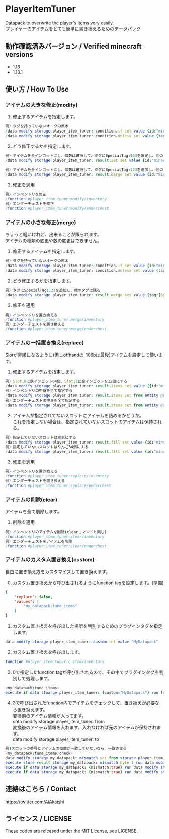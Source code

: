 # PlayerItemTuner
Datapack to overwrite the player's items very easily.  
プレイヤーのアイテムをとても簡単に書き換えるためのデータパック

## 動作確認済みバージョン / Verified minecraft versions

- 1.18
- 1.18.1

## 使い方 / How To Use

### アイテムの大きな修正(modify)

1. 修正するアイテムを指定します。  
```nim
例）タグを持っていないオークの原木  
/data modify storage player_item_tuner: condition.if set value {id:"minecraft:oak_log"}  
/data modify storage player_item_tuner: condition.unless set value {tag:{}}
```
2. どう修正するかを指定します。  
```nim
例）アイテムを金インゴットにし、個数は維持して、タグにSpecialTag:123を設定し、他のタグは消す  
/data modify storage player_item_tuner: result.set set value {id:"minecraft:gold_ingot",tag:{SpecialTag:123}}  
  
例）アイテムを金インゴットにし、個数は維持して、タグにSpecialTag:123を追加し、他のタグは残る  
/data modify storage player_item_tuner: result.merge set value {id:"minecraft:gold_ingot",tag:{SpecialTag:123}}
```
3. 修正を適用  
```nim
例）インベントリを修正  
/function #player_item_tuner:modify/inventory  
例）エンダーチェストを修正  
/function #player_item_tuner:modify/enderchest
```

### アイテムの小さな修正(merge)
ちょっと軽いけれど、出来ることが限られます。  
アイテムの種類の変更や数の変更はできません。

1. 修正するアイテムを指定します。  
```nim
例）タグを持っていないオークの原木  
/data modify storage player_item_tuner: condition.if set value {id:"minecraft:oak_log"}  
/data modify storage player_item_tuner: condition.unless set value {tag:{}}
```
2. どう修正するかを指定します。  
```nim
例）タグにSpecialTag:123を追加し、他のタグは残る  
/data modify storage player_item_tuner: result.merge set value {tag:{SpecialTag:123}}
```
3. 修正を適用  
```nim
例）インベントリを置き換える  
/function #player_item_tuner:merge/inventory  
例）エンダーチェストを置き換える  
/function #player_item_tuner:merge/enderchest
```

### アイテムの一括置き換え(replace)
Slotが昇順になるように(但しoffhandの-106bは最後)アイテムを設定して使います。

1. 修正するアイテムを指定します。  
```nim
例）Slot:0に鉄インゴット64個、Slot:1に金インゴットを12個にする  
/data modify storage player_item_tuner: result.items set value [{id:"minecraft:iron_ingot",Count:64b,Slot:0b},{id:"minecraft:gold_ingot",Count:12b,Slot:1b}]  
例）インベントリの中身を全て指定する  
/data modify storage player_item_tuner: result.items set from entity @s Inventory  
例）エンダーチェストの中身を全て指定する  
/data modify storage player_item_tuner: result.items set from entity @s EnderItems  
```
2. アイテムが指定されてないスロットにアイテムを詰めるかどうか。  
これを指定しない場合は、指定されていないスロットのアイテムは保持される。  
```nim
例）指定していないスロットは空気にする  
/data modify storage player_item_tuner: result.fill set value {id:"minecraft:air"}  
例）指定していないスロットはりんご64個にする  
/data modify storage player_item_tuner: result.fill set value {id:"minecraft:air",Count:64b}  
```
3. 修正を適用  
```nim
例）インベントリを置き換える  
/function #player_item_tuner:replace/inventory  
例）エンダーチェストを置き換える  
/function #player_item_tuner:replace/enderchest
```

### アイテムの削除(clear)
アイテムを全て削除します。

1. 削除を適用  
```nim
例）インベントリのアイテムを削除(clearコマンドと同じ)  
/function #player_item_tuner:clear/inventory  
例）エンダーチェストをアイテムを削除  
/function #player_item_tuner:clear/enderchest
```

### アイテムのカスタム置き換え(custom)
自由に置き換え方をカスタマイズして置き換えます。  

0. カスタム置き換えから呼び出されるようにfunction tagを設定します。(準備)
```json
{
	"replace": false,
	"values": [
		"my_datapack:tune_items"
	]
}
```
1. カスタム置き換えを呼び出した場所を判別するためのプラグインタグを指定します。  
```nim
data modify storage player_item_tuner: custom set value "MyDatapack"
```
2. カスタム置き換えを呼び出します。  
```nim
function #player_item_tuner:custom/inventory
```
3. 0で指定したfunction tagが呼び出されるので、その中でプラグインタグを判別して処理します。  
```nim
<my_datapack:tune_items>
execute if data stoarge player_item_tuner: {custom:"MyDatapack"} run function my_datapack:tune_items/check
```
4. 3で呼び出されたfunction内でアイテムをチェックして、置き換えが必要なら置き換えます。  
変換前のアイテム情報が入ってます。  
data modify storage player_item_tuner: from  
変換後のアイテム情報を入れます。入れなければ元のアイテムが保持されます。  
data modify storage player_item_tuner: to  
```nim
例)スロットの番号とアイテムの個数が一致していないなら、一致させる
<my_datapack:tune_items/check>
data modify storage my_datapack: mismatch set from storage player_item_tuner: from.Slot
execute store result storage my_datapack: mismatch byte 1 run data modify storage my_datapack: mismatch set from player_item_tuner: from.Count
execute if data storage my_datapack: {mismatch:true} run data modify storage player_item_tuner: to set from storage player_item_tuner: from
execute if data storage my_datapack: {mismatch:true} run data modify storage player_item_tuner: to.Count set from storage player_item_tuner: from.Slot
```

## 連絡はこちら / Contact

<https://twitter.com/AiAkaishi>

## ライセンス / LICENSE

These codes are released under the MIT License, see LICENSE.
